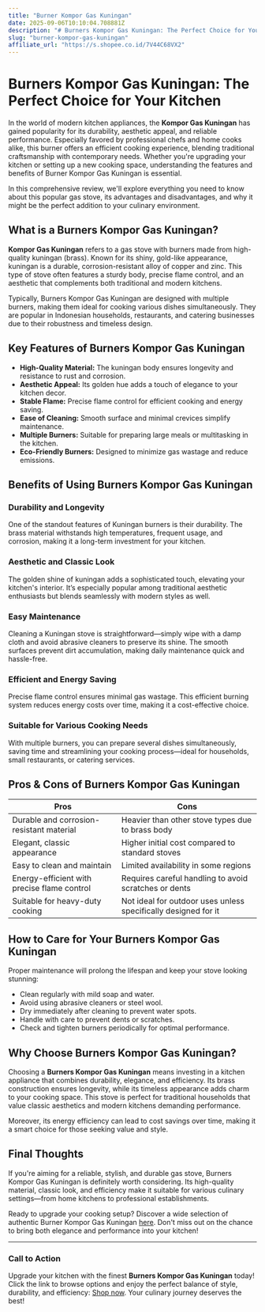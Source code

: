 ```yaml
---
title: "Burner Kompor Gas Kuningan"
date: 2025-09-06T10:10:04.708881Z
description: "# Burners Kompor Gas Kuningan: The Perfect Choice for Your Kitchen..."
slug: "burner-kompor-gas-kuningan"
affiliate_url: "https://s.shopee.co.id/7V44C68VX2"
---
```

# Burners Kompor Gas Kuningan: The Perfect Choice for Your Kitchen

In the world of modern kitchen appliances, the **Kompor Gas Kuningan** has gained popularity for its durability, aesthetic appeal, and reliable performance. Especially favored by professional chefs and home cooks alike, this burner offers an efficient cooking experience, blending traditional craftsmanship with contemporary needs. Whether you're upgrading your kitchen or setting up a new cooking space, understanding the features and benefits of Burner Kompor Gas Kuningan is essential. 

In this comprehensive review, we'll explore everything you need to know about this popular gas stove, its advantages and disadvantages, and why it might be the perfect addition to your culinary environment.

## What is a Burners Kompor Gas Kuningan?

**Kompor Gas Kuningan** refers to a gas stove with burners made from high-quality kuningan (brass). Known for its shiny, gold-like appearance, kuningan is a durable, corrosion-resistant alloy of copper and zinc. This type of stove often features a sturdy body, precise flame control, and an aesthetic that complements both traditional and modern kitchens.

Typically, Burners Kompor Gas Kuningan are designed with multiple burners, making them ideal for cooking various dishes simultaneously. They are popular in Indonesian households, restaurants, and catering businesses due to their robustness and timeless design.

## Key Features of Burners Kompor Gas Kuningan

- **High-Quality Material:** The kuningan body ensures longevity and resistance to rust and corrosion.
- **Aesthetic Appeal:** Its golden hue adds a touch of elegance to your kitchen decor.
- **Stable Flame:** Precise flame control for efficient cooking and energy saving.
- **Ease of Cleaning:** Smooth surface and minimal crevices simplify maintenance.
- **Multiple Burners:** Suitable for preparing large meals or multitasking in the kitchen.
- **Eco-Friendly Burners:** Designed to minimize gas wastage and reduce emissions.

## Benefits of Using Burners Kompor Gas Kuningan

### Durability and Longevity

One of the standout features of Kuningan burners is their durability. The brass material withstands high temperatures, frequent usage, and corrosion, making it a long-term investment for your kitchen.

### Aesthetic and Classic Look

The golden shine of kuningan adds a sophisticated touch, elevating your kitchen's interior. It’s especially popular among traditional aesthetic enthusiasts but blends seamlessly with modern styles as well.

### Easy Maintenance

Cleaning a Kuningan stove is straightforward—simply wipe with a damp cloth and avoid abrasive cleaners to preserve its shine. The smooth surfaces prevent dirt accumulation, making daily maintenance quick and hassle-free.

### Efficient and Energy Saving

Precise flame control ensures minimal gas wastage. This efficient burning system reduces energy costs over time, making it a cost-effective choice.

### Suitable for Various Cooking Needs

With multiple burners, you can prepare several dishes simultaneously, saving time and streamlining your cooking process—ideal for households, small restaurants, or catering services.

## Pros & Cons of Burners Kompor Gas Kuningan

| **Pros** | **Cons** |
|--------------|--------------|
| Durable and corrosion-resistant material | Heavier than other stove types due to brass body |
| Elegant, classic appearance | Higher initial cost compared to standard stoves |
| Easy to clean and maintain | Limited availability in some regions |
| Energy-efficient with precise flame control | Requires careful handling to avoid scratches or dents |
| Suitable for heavy-duty cooking | Not ideal for outdoor uses unless specifically designed for it |

## How to Care for Your Burners Kompor Gas Kuningan

Proper maintenance will prolong the lifespan and keep your stove looking stunning:

- Clean regularly with mild soap and water.
- Avoid using abrasive cleaners or steel wool.
- Dry immediately after cleaning to prevent water spots.
- Handle with care to prevent dents or scratches.
- Check and tighten burners periodically for optimal performance.

## Why Choose Burners Kompor Gas Kuningan?

Choosing a **Burners Kompor Gas Kuningan** means investing in a kitchen appliance that combines durability, elegance, and efficiency. Its brass construction ensures longevity, while its timeless appearance adds charm to your cooking space. This stove is perfect for traditional households that value classic aesthetics and modern kitchens demanding performance.

Moreover, its energy efficiency can lead to cost savings over time, making it a smart choice for those seeking value and style.

## Final Thoughts

If you're aiming for a reliable, stylish, and durable gas stove, Burners Kompor Gas Kuningan is definitely worth considering. Its high-quality material, classic look, and efficiency make it suitable for various culinary settings—from home kitchens to professional establishments.

Ready to upgrade your cooking setup? Discover a wide selection of authentic Burner Kompor Gas Kuningan [here](https://s.shopee.co.id/7V44C68VX2). Don't miss out on the chance to bring both elegance and performance into your kitchen!

---

### Call to Action

Upgrade your kitchen with the finest **Burners Kompor Gas Kuningan** today! Click the link to browse options and enjoy the perfect balance of style, durability, and efficiency: [Shop now](https://s.shopee.co.id/7V44C68VX2). Your culinary journey deserves the best!